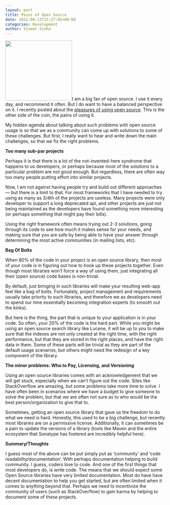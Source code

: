 ```yaml
---
layout: post
title: Pains of Open Source
date: 2012-09-12T15:27:05+00:00
categories: Development
author: Vineet Sinha
---
```

<!--S-ButtonZ 1.1.5 Start-->

<div style="float: left; width: 42px; padding-right: 10px; margin: 0 -52px 0 0; position: relative; left: -62px; top: 8px">
</div>

<!--S-ButtonZ 1.1.5 End-->

<img class="alignright size-medium wp-image-350" title="Open-Source" src="{{site.baseurl}}/assets/uploads/2012/05/Open-Source-1-300x269.jpg" alt="" width="210" height="188" srcset="{{site.baseurl}}/assets/uploads/2012/05/Open-Source-1-300x269.jpg 300w, {{site.baseurl}}/assets/uploads/2012/05/Open-Source-1.jpg 550w" sizes="(max-width: 210px) 100vw, 210px" />I am a big fan of open source. I use it every day, and recommend it often. But I do want to have a balanced perspective on it. I recently posted about the [pleasures of using open source](/2012/05/pleasures-of-open-source/). This is the other side of the coin, the pains of using it.

My hidden agenda about talking about such problems with open source usage is so that we as a community can come up with solutions to some of these challenges. But first, I really want to hear and write down the main challenges, so that we fix the right problems.<!--more-->

**Too many sub-par projects**

Perhaps it is that there is a lot of the not-invented-here syndrome that happens to us developers, or perhaps because most of the solutions to a particular problem are not good enough. But regardless, there are often way too many people putting effort into similar projects.

Now, I am not against having people try and build out different approaches &#8212; but there is a limit to that. For most frameworks that I have needed to try using as many as 3/4th of the projects are useless. Many projects were only developer to support a long deprecated api, and other projects are just not being maintained as the developers have found something more interesting (or perhaps something that might pay their bills).

Using the right framework often means trying out 2-3 solutions, going through its code to see how much it makes sense for your needs, and making sure that you are safe by being able to have your answer through determining the most active communities (in mailing lists, etc).

**Bag Of Bolts**

When 80% of the code in your project is an open source library, then most of your code is in figuring out how to hook up these projects together. Even though most libraries won&#8217;t force a way of using them, just integrating all their (open source) code bases is non-trivial.

By default, just bringing in such libraries will make your resulting web-app feel like a bag of bolts. Fortunately, project management and requirements usually take priority to such libraries, and therefore we as developers need to spend our time essentially becoming integration experts (to smooth out the kinks).

But here is the thing, the part that is unique to your application is in your code. So often, your 20% of the code is the hard part. While you might be using an open source search library like Lucene, it will be up to you to make sure that the indexes are not only created at the right time, with the right performance, but that they are stored in the right places, and have the right data in them. Some of these parts will be trivial as they are part of the default usage scenarios, but others might need the redesign of a key component of the library.

**The minor problems: Who to Pay, Licensing, and Versioning**

Using an open source libraries comes with an acknowledgement that we will get stuck, especially when we can&#8217;t figure out the code. Sites like StackOverflow are amazing, but some problems take more time to solve. I have often been in scenarios where we have a budget to give someone to solve the problem, but that we are often not sure as to who would be the best person/organization to give that to.

Sometimes, getting an open source library that gave us the freedom to do what we need is hard. Honestly, this used to be a big challenge, but recently most libraries are on a permissive license. Additionally, it can sometimes be a pain to update the versions of a library (tools like Maven and the entire ecosystem that Sonatype has fostered are incredibly helpful here).

**Summary/Thoughts**

I guess most of the above can be put simply put as &#8216;community&#8217; and &#8216;code readability/documentation&#8217;. With perhaps documentation helping to build community. I guess, coders love to code. And one of the first things that most developers do, is write code. The means that we should expect some Open Source libraries have very limited documentation. Most do have have decent documentation to help you get started, but are often limited when it comes to anything beyond that. Perhaps we need to incentivize the community of users (such as StackOverflow) to gain karma by helping to document some of these projects.

<div style="clear:both;">
  &nbsp;
</div>
